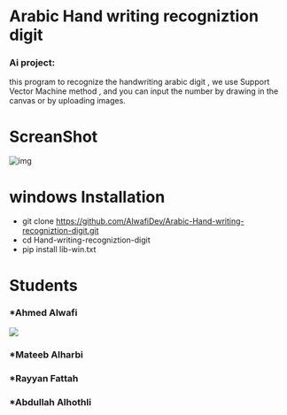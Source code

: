# Arabic Hand writing recogniztion digit

### Ai project:
this program to recognize the handwriting arabic digit , we use Support Vector Machine method , and you can input the number by drawing in the canvas or by uploading images.

# ScreanShot
![img](https://user-images.githubusercontent.com/87250282/151166750-038970ca-d5c0-417c-a47c-412ecbf95063.png)

# windows Installation
* git clone https://github.com/AlwafiDev/Arabic-Hand-writing-recogniztion-digit.git
* cd Hand-writing-recogniztion-digit
* pip install lib-win.txt

# Students
### *Ahmed Alwafi
<a herf="https://twitter.com/home" ><img src="https://img.icons8.com/color/452/twitter--v1.png"/>
### *Mateeb Alharbi
### *Rayyan Fattah
### *Abdullah Alhothli

